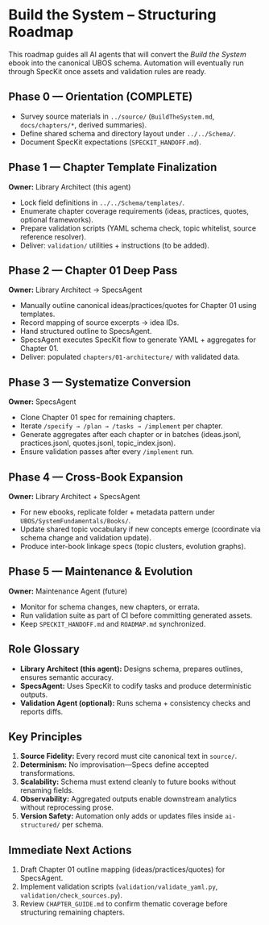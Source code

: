 # Build the System – Structuring Roadmap

This roadmap guides all AI agents that will convert the *Build the System* ebook into the canonical UBOS schema. Automation will eventually run through SpecKit once assets and validation rules are ready.

## Phase 0 — Orientation (COMPLETE)
- Survey source materials in `../source/` (`BuildTheSystem.md`, `docs/chapters/*`, derived summaries).
- Define shared schema and directory layout under `../../Schema/`.
- Document SpecKit expectations (`SPECKIT_HANDOFF.md`).

## Phase 1 — Chapter Template Finalization
**Owner:** Library Architect (this agent)
- Lock field definitions in `../../Schema/templates/`.
- Enumerate chapter coverage requirements (ideas, practices, quotes, optional frameworks).
- Prepare validation scripts (YAML schema check, topic whitelist, source reference resolver).
- Deliver: `validation/` utilities + instructions (to be added).

## Phase 2 — Chapter 01 Deep Pass
**Owner:** Library Architect → SpecsAgent
- Manually outline canonical ideas/practices/quotes for Chapter 01 using templates.
- Record mapping of source excerpts → idea IDs.
- Hand structured outline to SpecsAgent.
- SpecsAgent executes SpecKit flow to generate YAML + aggregates for Chapter 01.
- Deliver: populated `chapters/01-architecture/` with validated data.

## Phase 3 — Systematize Conversion
**Owner:** SpecsAgent
- Clone Chapter 01 spec for remaining chapters.
- Iterate `/specify → /plan → /tasks → /implement` per chapter.
- Generate aggregates after each chapter or in batches (ideas.jsonl, practices.jsonl, quotes.jsonl, topic_index.json).
- Ensure validation passes after every `/implement` run.

## Phase 4 — Cross-Book Expansion
**Owner:** Library Architect + SpecsAgent
- For new ebooks, replicate folder + metadata pattern under `UBOS/SystemFundamentals/Books/`.
- Update shared topic vocabulary if new concepts emerge (coordinate via schema change and validation update).
- Produce inter-book linkage specs (topic clusters, evolution graphs).

## Phase 5 — Maintenance & Evolution
**Owner:** Maintenance Agent (future)
- Monitor for schema changes, new chapters, or errata.
- Run validation suite as part of CI before committing generated assets.
- Keep `SPECKIT_HANDOFF.md` and `ROADMAP.md` synchronized.

## Role Glossary
- **Library Architect (this agent):** Designs schema, prepares outlines, ensures semantic accuracy.
- **SpecsAgent:** Uses SpecKit to codify tasks and produce deterministic outputs.
- **Validation Agent (optional):** Runs schema + consistency checks and reports diffs.

## Key Principles
1. **Source Fidelity:** Every record must cite canonical text in `source/`.
2. **Determinism:** No improvisation—Specs define accepted transformations.
3. **Scalability:** Schema must extend cleanly to future books without renaming fields.
4. **Observability:** Aggregated outputs enable downstream analytics without reprocessing prose.
5. **Version Safety:** Automation only adds or updates files inside `ai-structured/` per schema.

## Immediate Next Actions
1. Draft Chapter 01 outline mapping (ideas/practices/quotes) for SpecsAgent.
2. Implement validation scripts (`validation/validate_yaml.py`, `validation/check_sources.py`).
3. Review `CHAPTER_GUIDE.md` to confirm thematic coverage before structuring remaining chapters.
